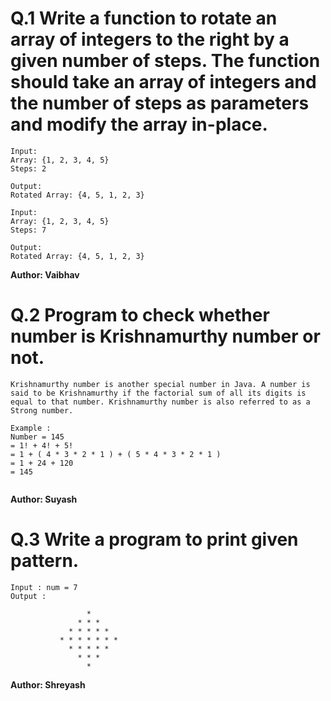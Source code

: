 # Q.1 Write a function to rotate an array of integers to the right by a given number of steps. The function should take an array of integers and the number of steps as parameters and modify the array in-place.
```
Input:
Array: {1, 2, 3, 4, 5}
Steps: 2

Output:
Rotated Array: {4, 5, 1, 2, 3}

Input:
Array: {1, 2, 3, 4, 5}
Steps: 7

Output:
Rotated Array: {4, 5, 1, 2, 3}
```
**Author: Vaibhav**

# Q.2 Program to check whether number is Krishnamurthy number or not.
```
Krishnamurthy number is another special number in Java. A number is said to be Krishnamurthy if the factorial sum of all its digits is equal to that number. Krishnamurthy number is also referred to as a Strong number.

Example : 
Number = 145  
= 1! + 4! + 5!  
= 1 + ( 4 * 3 * 2 * 1 ) + ( 5 * 4 * 3 * 2 * 1 )  
= 1 + 24 + 120  
= 145
 
```
**Author: Suyash**

# Q.3 Write a program to print given pattern.
```
Input : num = 7
Output : 

                 *
               * * *
             * * * * *
           * * * * * * *
             * * * * *
               * * *
                 *

```
**Author: Shreyash**

